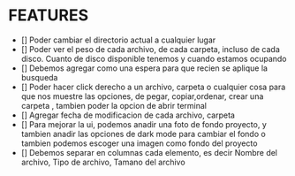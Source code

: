 # FEATURES

- [] Poder cambiar el directorio actual a cualquier lugar
- [] Poder ver el peso de cada archivo, de cada carpeta, incluso de cada disco. Cuanto de disco disponible tenemos y cuando estamos ocupando
- [] Debemos agregar como una espera para que recien se aplique la busqueda
- [] Poder hacer click derecho a un archivo, carpeta o cualquier cosa para que nos muestre las opciones, de pegar, copiar,ordenar, crear una carpeta , tambien poder la opcion de abrir terminal
- [] Agregar fecha de modificacion de cada archivo, carpeta
- [] Para mejorar la ui, podemos anadir una foto de fondo proyecto, y tambien anadir las opciones de dark mode para cambiar el fondo o tambien podemos escoger una imagen como fondo del proyecto
- [] Debemos separar en columnas cada elemento, es decir Nombre del archivo, Tipo de archivo, Tamano del archivo
